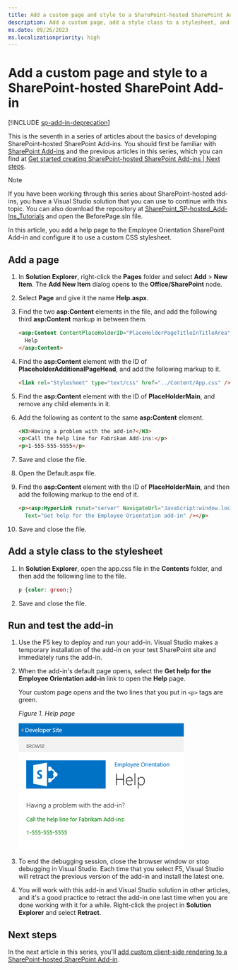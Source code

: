 ```yaml
---
title: Add a custom page and style to a SharePoint-hosted SharePoint Add-in
description: Add a custom page, add a style class to a stylesheet, and run and test the add-in.
ms.date: 09/26/2023
ms.localizationpriority: high
---
```


# Add a custom page and style to a SharePoint-hosted SharePoint Add-in

[!INCLUDE [sp-add-in-deprecation](../../includes/snippets/sp-add-in-deprecation.md)]

This is the seventh in a series of articles about the basics of developing SharePoint-hosted SharePoint Add-ins. You should first be familiar with [SharePoint Add-ins](sharepoint-add-ins.md) and the previous articles in this series, which you can find at [Get started creating SharePoint-hosted SharePoint Add-ins | Next steps](get-started-creating-sharepoint-hosted-sharepoint-add-ins.md#next-steps).

> [!NOTE]
> If you have been working through this series about SharePoint-hosted add-ins, you have a Visual Studio solution that you can use to continue with this topic. You can also download the repository at [SharePoint_SP-hosted_Add-Ins_Tutorials](https://github.com/OfficeDev/SharePoint_SP-hosted_Add-Ins_Tutorials) and open the BeforePage.sln file.

In this article, you add a help page to the Employee Orientation SharePoint Add-in and configure it to use a custom CSS stylesheet.

## Add a page

1. In **Solution Explorer**, right-click the **Pages** folder and select **Add** > **New Item**. The **Add New Item** dialog opens to the **Office/SharePoint** node.

2. Select **Page** and give it the name **Help.aspx**.

3. Find the two **asp:Content** elements in the file, and add the following third **asp:Content** markup in between them.

    ```HTML
    <asp:Content ContentPlaceHolderID="PlaceHolderPageTitleInTitleArea" runat="server">
      Help
    </asp:Content>
    ```

4. Find the **asp:Content** element with the ID of **PlaceholderAdditionalPageHead**, and add the following markup to it.

    ```HTML
    <link rel="Stylesheet" type="text/css" href="../Content/App.css" />
    ```

5. Find the **asp:Content** element with the ID of **PlaceHolderMain**, and remove any child elements in it.

6. Add the following as content to the same **asp:Content** element.

    ```HTML
    <H3>Having a problem with the add-in?</H3>
    <p>Call the help line for Fabrikam Add-ins:</p>
    <p>1-555-555-5555</p>
    ```

7. Save and close the file.

8. Open the Default.aspx file.

9. Find the **asp:Content** element with the ID of **PlaceHolderMain**, and then add the following markup to the end of it.

    ```HTML
    <p><asp:HyperLink runat="server" NavigateUrl="JavaScript:window.location = _spPageContextInfo.webAbsoluteUrl + '/Pages/Help.aspx';"
      Text="Get help for the Employee Orientation add-in" /></p>
    ```

10. Save and close the file.

## Add a style class to the stylesheet

1. In **Solution Explorer**, open the app.css file in the **Contents** folder, and then add the following line to the file.

    ```css
    p {color: green;}
    ```

2. Save and close the file.

## Run and test the add-in

1. Use the F5 key to deploy and run your add-in. Visual Studio makes a temporary installation of the add-in on your test SharePoint site and immediately runs the add-in.

2. When the add-in's default page opens, select the **Get help for the Employee Orientation add-in** link to open the **Help** page.

   Your custom page opens and the two lines that you put in `<p>` tags are green.

   *Figure 1. Help page*

   ![A SharePoint page with title "Help". There is a header line in black, followed by two text lines in green.](../images/2df51ab0-5b24-4a37-8b6a-6e95dbb1aeaa.PNG)

3. To end the debugging session, close the browser window or stop debugging in Visual Studio. Each time that you select F5, Visual Studio will retract the previous version of the add-in and install the latest one.

4. You will work with this add-in and Visual Studio solution in other articles, and it's a good practice to retract the add-in one last time when you are done working with it for a while. Right-click the project in **Solution Explorer** and select **Retract**.

## Next steps

In the next article in this series, you'll [add custom client-side rendering to a SharePoint-hosted SharePoint Add-in](add-custom-client-side-rendering-to-a-sharepoint-hosted-sharepoint-add-in.md).
